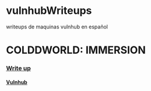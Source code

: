# vulnhubWriteups
writeups de maquinas vulnhub en español

# COLDDWORLD: IMMERSION
### [Write up](immersion.md)
#### [Vulnhub](https://www.vulnhub.com/entry/colddworld-immersion,668/)
